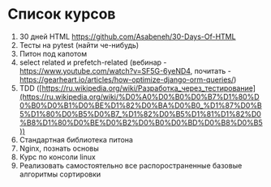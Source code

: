 # Список курсов

1. 30 дней HTML https://github.com/Asabeneh/30-Days-Of-HTML
2. Тесты на pytest (найти че-нибудь)
3. Питон под капотом
4. select related и prefetch-related (вебинар - https://www.youtube.com/watch?v=SF5G-6yeND4, почитать - https://gearheart.io/articles/how-optimize-django-orm-queries/)
5. TDD ([https://ru.wikipedia.org/wiki/Разработка_через_тестирование](https://ru.wikipedia.org/wiki/%D0%A0%D0%B0%D0%B7%D1%80%D0%B0%D0%B1%D0%BE%D1%82%D0%BA%D0%B0_%D1%87%D0%B5%D1%80%D0%B5%D0%B7_%D1%82%D0%B5%D1%81%D1%82%D0%B8%D1%80%D0%BE%D0%B2%D0%B0%D0%BD%D0%B8%D0%B5))
6. Стандартная библиотека питона
7. Nginx, познать основы
8. Курс по консоли linux
9. Реализовать самостоятельно все распоространенные базовые алгоритмы сортировки
